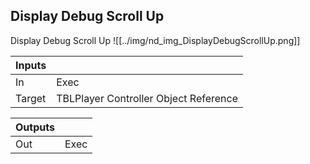 ## Display Debug Scroll Up
Display Debug Scroll Up
![[../img/nd_img_DisplayDebugScrollUp.png]]

|Inputs||
|--|--|
| In | Exec |
| Target | TBLPlayer Controller Object Reference |

|Outputs||
|--|--|
| Out | Exec |
